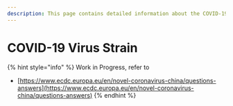 ```yaml
---
description: This page contains detailed information about the COVID-19 Virus Strain.
---
```


# COVID-19 Virus Strain

{% hint style="info" %}
Work in Progress, refer to 

* [https://www.ecdc.europa.eu/en/novel-coronavirus-china/questions-answers](https://www.ecdc.europa.eu/en/novel-coronavirus-china/questions-answers)
{% endhint %}

